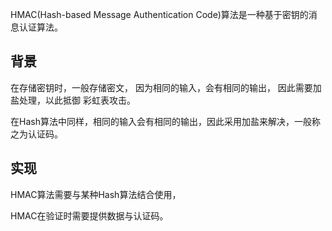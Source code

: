 HMAC(Hash-based Message Authentication Code)算法是一种基于密钥的消息认证算法。


## 背景

在存储密钥时，一般存储密文， 因为相同的输入，会有相同的输出， 因此需要加盐处理，以此抵御
彩虹表攻击。

在Hash算法中同样，相同的输入会有相同的输出，因此采用加盐来解决，一般称之为认证码。

## 实现

HMAC算法需要与某种Hash算法结合使用，

HMAC在验证时需要提供数据与认证码。
